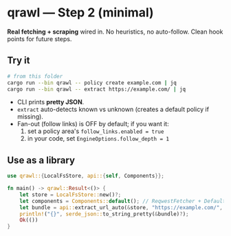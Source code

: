 # qrawl — Step 2 (minimal)

**Real fetching + scraping** wired in. No heuristics, no auto-follow. Clean hook points for future steps.

## Try it

```bash
# from this folder
cargo run --bin qrawl -- policy create example.com | jq
cargo run --bin qrawl -- extract https://example.com/ | jq
```

- CLI prints **pretty JSON**.
- `extract` auto-detects known vs unknown (creates a default policy if missing).
- Fan-out (follow links) is OFF by default; if you want it:
  1) set a policy area's `follow_links.enabled = true`
  2) in your code, set `EngineOptions.follow_depth = 1`

## Use as a library

```rust
use qrawl::{LocalFsStore, api::{self, Components}};

fn main() -> qrawl::Result<()> {
    let store = LocalFsStore::new()?;
    let components = Components::default(); // ReqwestFetcher + DefaultScraper
    let bundle = api::extract_url_auto(&store, "https://example.com/", &components)?;
    println!("{}", serde_json::to_string_pretty(&bundle)?);
    Ok(())
}
```
